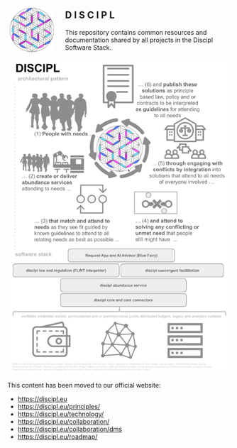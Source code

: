 <img align="left" width="100" height="100" style="margin: 25px 25px 5px 5px" src="images/discipl.svg">

## D I S C I P L
This repository contains common resources and documentation
shared by all projects in the Discipl Software Stack.

![](images/discipl-infographic.png)

This content has been moved to our official website:

- https://discipl.eu
- https://discipl.eu/principles/
- https://discipl.eu/technology/
- https://discipl.eu/collaboration/
- https://discipl.eu/collaboration/dms
- https://discipl.eu/roadmap/
